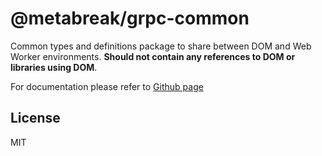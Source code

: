 # @metabreak/grpc-common

Common types and definitions package to share between DOM and Web Worker environments. **Should not contain any references to DOM or libraries using DOM**.

For documentation please refer to [Github page](https://github.com/metabreak/grpc-lib)

## License

MIT
